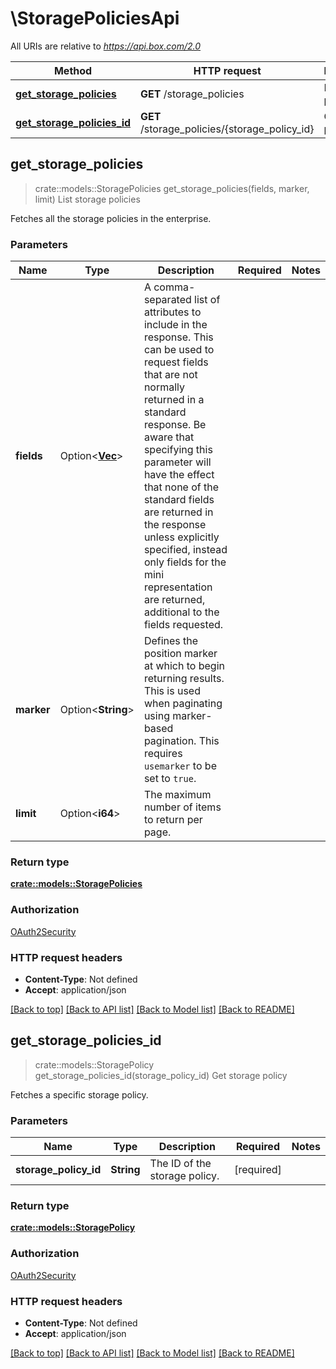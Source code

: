 # \StoragePoliciesApi

All URIs are relative to *https://api.box.com/2.0*

Method | HTTP request | Description
------------- | ------------- | -------------
[**get_storage_policies**](StoragePoliciesApi.md#get_storage_policies) | **GET** /storage_policies | List storage policies
[**get_storage_policies_id**](StoragePoliciesApi.md#get_storage_policies_id) | **GET** /storage_policies/{storage_policy_id} | Get storage policy



## get_storage_policies

> crate::models::StoragePolicies get_storage_policies(fields, marker, limit)
List storage policies

Fetches all the storage policies in the enterprise.

### Parameters


Name | Type | Description  | Required | Notes
------------- | ------------- | ------------- | ------------- | -------------
**fields** | Option<[**Vec<String>**](String.md)> | A comma-separated list of attributes to include in the response. This can be used to request fields that are not normally returned in a standard response.  Be aware that specifying this parameter will have the effect that none of the standard fields are returned in the response unless explicitly specified, instead only fields for the mini representation are returned, additional to the fields requested. |  |
**marker** | Option<**String**> | Defines the position marker at which to begin returning results. This is used when paginating using marker-based pagination.  This requires `usemarker` to be set to `true`. |  |
**limit** | Option<**i64**> | The maximum number of items to return per page. |  |

### Return type

[**crate::models::StoragePolicies**](StoragePolicies.md)

### Authorization

[OAuth2Security](../README.md#OAuth2Security)

### HTTP request headers

- **Content-Type**: Not defined
- **Accept**: application/json

[[Back to top]](#) [[Back to API list]](../README.md#documentation-for-api-endpoints) [[Back to Model list]](../README.md#documentation-for-models) [[Back to README]](../README.md)


## get_storage_policies_id

> crate::models::StoragePolicy get_storage_policies_id(storage_policy_id)
Get storage policy

Fetches a specific storage policy.

### Parameters


Name | Type | Description  | Required | Notes
------------- | ------------- | ------------- | ------------- | -------------
**storage_policy_id** | **String** | The ID of the storage policy. | [required] |

### Return type

[**crate::models::StoragePolicy**](StoragePolicy.md)

### Authorization

[OAuth2Security](../README.md#OAuth2Security)

### HTTP request headers

- **Content-Type**: Not defined
- **Accept**: application/json

[[Back to top]](#) [[Back to API list]](../README.md#documentation-for-api-endpoints) [[Back to Model list]](../README.md#documentation-for-models) [[Back to README]](../README.md)

